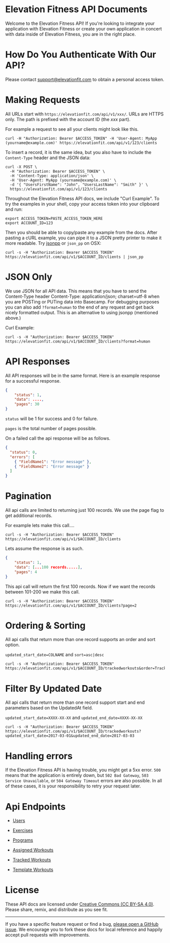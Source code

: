 # Elevation Fitness API Documents

Welcome to the Elevation Fitness API! If you're looking to integrate your application with Elevation Fitness or create your own application in concert with data inside of Elevation Fitness, you are in the right place. 

# How Do You Authenticate With Our API?

Please contact support@elevationfit.com to obtain a personal access token.

# Making Requests

All URLs start with ```https://elevationfit.com/api/v1/xxx/```. URLs are HTTPS only. The path is prefixed with the account ID (the *xxx* part).

For example a request to see all your clients might look like this.

``` shell
curl -H "Authorization: Bearer $ACCESS_TOKEN" -H 'User-Agent: MyApp (yourname@example.com)' https://elevationfit.com/api/v1/123/clients
```

To insert a record, it is the same idea, but you also have to include the `Content-Type` header and the JSON data:

``` shell
curl -X POST \ 
  -H "Authorization: Bearer $ACCESS_TOKEN" \
  -H 'Content-Type: application/json' \
  -H 'User-Agent: MyApp (yourname@example.com)' \
  -d '{ "UsersFirstName": "John", "UsersLastName": "Smith" }' \
  https://elevationfit.com/api/v1/123/clients
```

Throughout the Elevation Fitness API docs, we include "Curl Example". To try the examples in your shell, copy your access token into your clipboard and run:

``` shell
export ACCESS_TOKEN=PASTE_ACCESS_TOKEN_HERE
export ACCOUNT_ID=123
```

Then you should be able to copy/paste any example from the docs. After pasting a cURL example, you can pipe it to a JSON pretty printer to make it more readable. Try [jsonpp](https://jmhodges.github.io/jsonpp/) or `json_pp` on OSX:

``` shell
curl -s -H "Authorization: Bearer $ACCESS_TOKEN" https://elevationfit.com/api/v1/$ACCOUNT_ID/clients | json_pp
```

# JSON Only

We use JSON for all API data. This means that you have to send the Content-Type header Content-Type: application/json; charset=utf-8 when you are POSTing or PUTing data into Basecamp. For debugging purposes you can also add ```?format=human``` to the end of any request and get back nicely formatted output. This is an alternative to using jsonpp (mentioned above.)

Curl Example: 

``` shell
curl -s -H "Authorization: Bearer $ACCESS_TOKEN" https://elevationfit.com/api/v1/$ACCOUNT_ID/clients?format=human
```

# API Responses 

All API responses will be in the same format. Here is an example response for a successful response.

``` json
{
	"status": 1,
	"data": ....,
	"pages": 30
}
```

```status``` will be 1 for success and 0 for failure. 

```pages``` is the total number of pages possible.

On a failed call the api response will be as follows.

``` json
{
  "status": 0,
  "errors": [
    { "FieldName1": "Error message" },
    { "FieldName2": "Error message" }    
  ] 
}
```

# Pagination

All api calls are limited to returning just 100 records. We use the page flag to get additional records. 

For example lets make this call....

``` shell
curl -s -H "Authorization: Bearer $ACCESS_TOKEN" https://elevationfit.com/api/v1/$ACCOUNT_ID/clients
```

Lets assume the response is as such.

``` json
{
	"status": 1,
	"data": [...100 records.....],
	"pages": 4
}
```

This api call will return the first 100 records. Now if we want the records between 101-200 we make this call.


``` shell
curl -s -H "Authorization: Bearer $ACCESS_TOKEN" https://elevationfit.com/api/v1/$ACCOUNT_ID/clients?page=2
```

# Ordering & Sorting

All api calls that return more than one record supports an order and sort option.

```updated_start_date=COLNAME``` and ```sort=asc|desc```

``` shell
curl -s -H "Authorization: Bearer $ACCESS_TOKEN" https://elevationfit.com/api/v1/$ACCOUNT_ID/trackedworkouts&order=TrackedWorkoutsUpdatedAt&sort=asc
```

# Filter By Updated Date

All api calls that return more than one record support start and end parameters based on the UpdatedAt field. 

```updated_start_date=XXXX-XX-XX``` and ```updated_end_date=XXXX-XX-XX```

``` shell
curl -s -H "Authorization: Bearer $ACCESS_TOKEN" https://elevationfit.com/api/v1/$ACCOUNT_ID/trackedworkouts?updated_start_date=2017-03-01&updated_end_date=2017-03-03
```

# Handling errors

If the Elevation Fitness API is having trouble, you might get a 5xx error. `500` means that the application is entirely down, but `502 Bad Gateway`, `503 Service Unavailable`, or `504 Gateway Timeout` errors are also possible. In all of these cases, it is your responsibility to retry your request later.

# Api Endpoints

- [Users](/users) 

- [Exercises](https://github.com/elevationfitness/elevationfit.com-api-docs/blob/master/sections/Exercises.md) 

- [Programs](https://github.com/elevationfitness/elevationfit.com-api-docs/blob/master/sections/Programs.md) 

- [Assigned Workouts](https://github.com/elevationfitness/elevationfit.com-api-docs/blob/master/sections/AssignedWorkouts.md)

- [Tracked Workouts](https://github.com/elevationfitness/elevationfit.com-api-docs/blob/master/sections/TrackedWorkouts.md)

- [Template Workouts](https://github.com/elevationfitness/elevationfit.com-api-docs/blob/master/sections/TemplateWorkouts.md)

# License

These API docs are licensed under [Creative Commons (CC BY-SA 4.0)](http://creativecommons.org/licenses/by-sa/4.0/). Please share, remix, and distribute as you see fit.

---

If you have a specific feature request or find a bug, [please open a GitHub issue](https://github.com/elevationfitness/elevationfit.com-api-docs/issues/new). We encourage you to fork these docs for local reference and happily accept pull requests with improvements.






